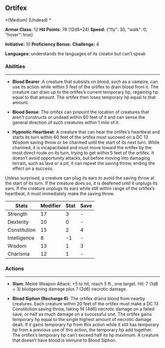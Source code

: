 ## Ortifex
*(Medium) (Undead) *

**Armor Class:** 12
**Hit Points:** 78 (12d8+24)
**Speed:** {"fly": 30, "walk": 0, "hover": true}

**Initiative:** 10
**Proficiency Bonus:**
**Challenge:** 4

**Languages:** understands the languages of its creator but can’t speak

### Abilities
 --- 
- **Blood Bearer**: A creature that subsists on blood, such as a vampire, can use its action while within 5 feet of the ortifex to drain blood from it. The creature can drain up to the ortifex’s current temporary hp, regaining hp equal to that amount. The ortifex then loses temporary hp equal to that amount.

- **Blood Sense**: The ortifex can pinpoint the location of creatures that aren’t constructs or undead within 60 feet of it and can sense the general direction of such creatures within 1 mile of it.

- **Hypnotic Heartbeat**: A creature that can hear the ortifex’s heartbeat and starts its turn within 60 feet of the ortifex must succeed on a DC 13 Wisdom saving throw or be charmed until the start of its next turn. While charmed, it is incapacitated and must move toward the ortifex by the most direct route on its turn, trying to get within 5 feet of the ortifex. It doesn’t avoid opportunity attacks, but before moving into damaging terrain, such as lava or a pit, it can repeat the saving throw, ending the effect on a success.

Unless surprised, a creature can plug its ears to avoid the saving throw at the start of its turn. If the creature does so, it is deafened until it unplugs its ears. If the creature unplugs its ears while still within range of the ortifex’s heartbeat, it must immediately make the saving throw.



| Stats | Modifier | Stat | Save
| ---- | ---- | ---- | ---- |
| Strength | 17 | 3 | - |
| Dexterity | 10 | 0 | - |
| Constitution | 15 | 2 | 4 |
| Intelligence | 8 | -1 | - |
| Wisdom | 13 | 1 | 3 |
| Charisma | 12 | 1 | - |

### Actions
 --- 
- **Slam**: Melee Weapon Attack: +5 to hit, reach 5 ft., one target. Hit: 7 (1d8 + 3) bludgeoning damage plus 7 (2d6) necrotic damage.

- **Blood Siphon (Recharge 6)**: The ortifex drains blood from nearby creatures. Each creature within 20 feet of the ortifex must make a DC 13 Constitution saving throw, taking 14 (4d6) necrotic damage on a failed save, or half as much damage on a successful one. The ortifex gains temporary hp equal to the single highest amount of necrotic damage dealt. If it gains temporary hp from this action while it still has temporary hp from a previous use of this action, the temporary hp add together. The ortifex’s temporary hp can’t exceed half its hp maximum. A creature that doesn’t have blood is immune to Blood Siphon.

